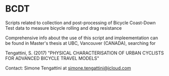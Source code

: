 # BCDT
Scripts related to collection and post-processing of Bicycle Coast-Down Test data to measure bicycle rolling and drag resistance

Comprehensive info about the use of this script and impleementation can be found in Master's thesis at UBC, Vancouver (CANADA), searching for 

Tengattini, S. (2017) "PHYSICAL CHARACTERISATION OF URBAN CYCLISTS FOR ADVANCED BICYCLE TRAVEL MODELS"

Contact: Simone Tengattini at simone.tengattini@icloud.com
